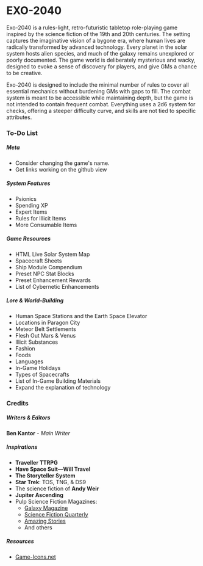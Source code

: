 # EXO-2040
Exo-2040 is a rules-light, retro-futuristic tabletop role-playing game inspired by the science fiction of the 19th and 20th centuries. The setting captures the imaginative vision of a bygone era, where human lives are radically transformed by advanced technology. Every planet in the solar system hosts alien species, and much of the galaxy remains unexplored or poorly documented. The game world is deliberately mysterious and wacky, designed to evoke a sense of discovery for players, and give GMs a chance to be creative.

Exo-2040 is designed to include the minimal number of rules to cover all essential mechanics without burdening GMs with gaps to fill. The combat system is meant to be accessible while maintaining depth, but the game is not intended to contain frequent combat. Everything uses a 2d6 system for checks, offering a steeper difficulty curve, and skills are not tied to specific attributes.
### To-Do List
##### Meta
- Consider changing the game's name.
- Get links working on the github view
##### System Features
- Psionics
- Spending XP
- Expert Items
- Rules for Illicit Items
- More Consumable Items
##### Game Resources
- HTML Live Solar System Map
- Spacecraft Sheets
- Ship Module Compendium
- Preset NPC Stat Blocks
- Preset Enhancement Rewards
- List of Cybernetic Enhancements
##### Lore & World-Building
- Human Space Stations and the Earth Space Elevator
- Locations in Paragon City
- Meteor Belt Settlements
- Flesh Out Mars & Venus
- Illicit Substances
- Fashion
- Foods
- Languages
- In-Game Holidays
- Types of Spacecrafts
- List of In-Game Building Materials
- Expand the explanation of technology
### Credits
##### Writers & Editors
**Ben Kantor** - _Main Writer_
##### Inspirations
- **Traveller TTRPG**
- **Have Space Suit—Will Travel**
- **The Storyteller System**
- **Star Trek**: TOS, TNG, & DS9
- The science fiction of **Andy Weir**
- **Jupiter Ascending**
- Pulp Science Fiction Magazines:
    - [Galaxy Magazine](https://archive.org/details/galaxymagazine-1951-02/)
    - [Science Fiction Quarterly](https://archive.org/details/sciencefictionquarterly)
    - [Amazing Stories](https://archive.org/details/amazingstoriesmagazine)
    - And others
##### Resources
- [Game-Icons.net](https://game-icons.net/)